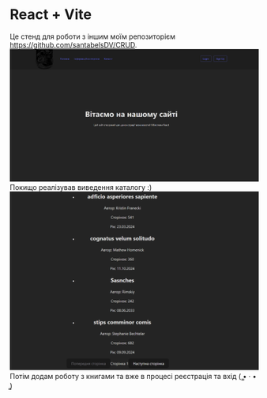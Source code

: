 # React + Vite
Це стенд для роботи з іншим моїм репозиторієм https://github.com/santabelsDV/CRUD.
![img.png](Coment/img.png)
Покищо реалізував виведення каталогу :)
![img_1.png](Coment/img_1.png)
Потім додам роботу з книгами та вже в процесі реєстрація та вхід 
(  ̳• · • ̳)

